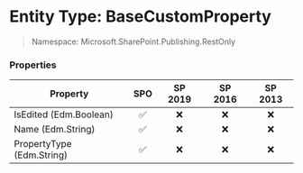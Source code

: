 # Entity Type: BaseCustomProperty

> Namespace: Microsoft.SharePoint.Publishing.RestOnly

### Properties

Property | SPO | SP 2019 | SP 2016 | SP 2013
----------|:---:|:-------:|:-------:|:-------:
IsEdited (Edm.Boolean) | ✅ | ❌ | ❌ | ❌
Name (Edm.String) | ✅ | ❌ | ❌ | ❌
PropertyType (Edm.String) | ✅ | ❌ | ❌ | ❌
